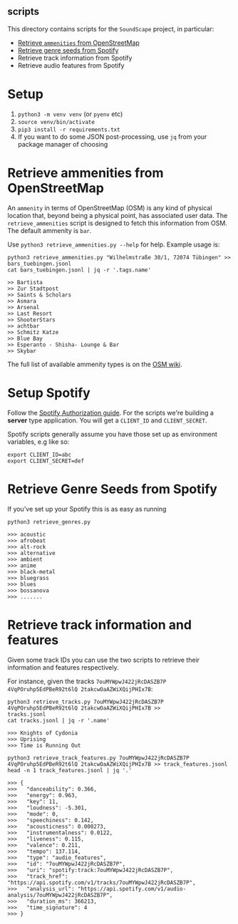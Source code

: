 scripts
-------

This directory contains scripts for the `SoundScape` project, in particular:

- [Retrieve `ammenities` from OpenStreetMap](#retrieve-ammenities-from-openstreetmap)
- [Retrieve genre seeds from Spotify](#retrieve-genre-seeds-from-spotify)
- Retrieve track information from Spotify
- Retrieve audio features from Spotify

# Setup

1. `python3 -m venv venv` (or `pyenv` etc)
2. `source venv/bin/activate`
3. `pip3 install -r requirements.txt`
4. If you want to do some JSON post-processing, use `jq` from your package manager of choosing

# Retrieve ammenities from OpenStreetMap

An `ammenity` in terms of OpenStreetMap (OSM) is any kind of physical location that, beyond being a physical point, has associated user data.
The `retrieve_ammenities` script is designed to fetch this information from OSM. The default ammenity is `bar`.

Use `python3 retrieve_ammenities.py --help` for help. Example usage is:

```
python3 retrieve_ammenities.py "Wilhelmstraße 30/1, 72074 Tübingen" >> bars_tuebingen.jsonl
cat bars_tuebingen.jsonl | jq -r '.tags.name'

>> Bartista
>> Zur Stadtpost
>> Saints & Scholars
>> Asmara
>> Arsenal
>> Last Resort
>> ShooterStars
>> achtbar
>> Schmitz Katze
>> Blue Bay
>> Esperanto - Shisha- Lounge & Bar
>> Skybar
```

The full list of available ammenity types is on the [OSM wiki](https://wiki.openstreetmap.org/wiki/Key:amenity).

# Setup Spotify

Follow the [Spotify Authorization guide](https://developer.spotify.com/documentation/general/guides/authorization/). For the scripts we're building a __server__ type application. You will get a `CLIENT_ID` and `CLIENT_SECRET`.

Spotify scripts generally assume you have those set up as environment variables, e.g like so:

```
export CLIENT_ID=abc
export CLIENT_SECRET=def
```

# Retrieve Genre Seeds from Spotify

If you've set up your Spotify this is as easy as running

```
python3 retrieve_genres.py

>>> acoustic
>>> afrobeat
>>> alt-rock
>>> alternative
>>> ambient
>>> anime
>>> black-metal
>>> bluegrass
>>> blues
>>> bossanova
>>> .......
```

# Retrieve track information and features

Given some track IDs you can use the two scripts to retrieve their information and features respectively.

For instance, given the tracks `7ouMYWpwJ422jRcDASZB7P 4VqPOruhp5EdPBeR92t6lQ 2takcwOaAZWiXQijPHIx7B`: 

```
python3 retrieve_tracks.py 7ouMYWpwJ422jRcDASZB7P 4VqPOruhp5EdPBeR92t6lQ 2takcwOaAZWiXQijPHIx7B >>
tracks.jsonl
cat tracks.jsonl | jq -r '.name'

>>> Knights of Cydonia
>>> Uprising
>>> Time is Running Out

python3 retrieve_track_features.py 7ouMYWpwJ422jRcDASZB7P 4VqPOruhp5EdPBeR92t6lQ 2takcwOaAZWiXQijPHIx7B >> track_features.jsonl
head -n 1 track_features.jsonl | jq '.'

>>> {
>>>   "danceability": 0.366,
>>>   "energy": 0.963,
>>>   "key": 11,
>>>   "loudness": -5.301,
>>>   "mode": 0,
>>>   "speechiness": 0.142,
>>>   "acousticness": 0.000273,
>>>   "instrumentalness": 0.0122,
>>>   "liveness": 0.115,
>>>   "valence": 0.211,
>>>   "tempo": 137.114,
>>>   "type": "audio_features",
>>>   "id": "7ouMYWpwJ422jRcDASZB7P",
>>>   "uri": "spotify:track:7ouMYWpwJ422jRcDASZB7P",
>>>   "track_href": "https://api.spotify.com/v1/tracks/7ouMYWpwJ422jRcDASZB7P",
>>>   "analysis_url": "https://api.spotify.com/v1/audio-analysis/7ouMYWpwJ422jRcDASZB7P",
>>>   "duration_ms": 366213,
>>>   "time_signature": 4
>>> }
```
